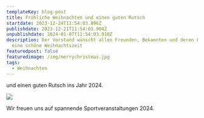 ```yaml
---
templateKey: blog-post
title: Fröhliche Weihnachten und einen guten Rutsch
startdate: 2023-12-24T11:54:03.896Z
publishdate: 2023-12-21T11:54:03.904Z
unpublishdate: 2024-01-07T11:54:03.910Z
description: Der Vorstand wünscht allen Freunden, Bekannten und deren Familien
  eine schöne Weihnachtszeit
featuredpost: false
featuredimage: /img/merrychristmas.jpg
tags:
  - Weihnachten
---
```

und einen guten Rutsch ins Jahr 2024.

![](/img/weihnachtsmann_tanzt.jpg)

Wir freuen uns auf spannende Sportveranstaltungen 2024.